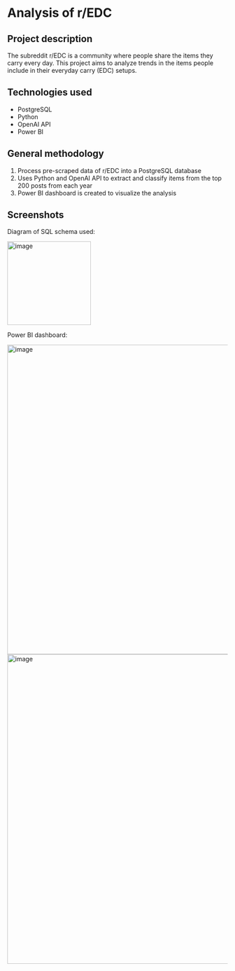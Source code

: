 # Analysis of r/EDC

## Project description

The subreddit r/EDC is a community where people share the items they carry every day. This project aims to analyze trends in the items people include in their everyday carry (EDC) setups.

## Technologies used

- PostgreSQL
- Python
- OpenAI API
- Power BI

## General methodology

1. Process pre-scraped data of r/EDC into a PostgreSQL database
2. Uses Python and OpenAI API to extract and classify items from the top 200 posts from each year
3. Power BI dashboard is created to visualize the analysis

## Screenshots

Diagram of SQL schema used:

<img width="191" alt="image" src="https://github.com/user-attachments/assets/38c9b3c0-fe67-4f28-bd35-b84a18143ae9" />

Power BI dashboard:

<img width="707" alt="image" src="https://github.com/user-attachments/assets/df4455f3-63b2-4e91-9095-690992d26ef7" />

<img width="707" alt="image" src="https://github.com/user-attachments/assets/404bc400-b065-495a-a1e3-abb0c0f855d8" />
